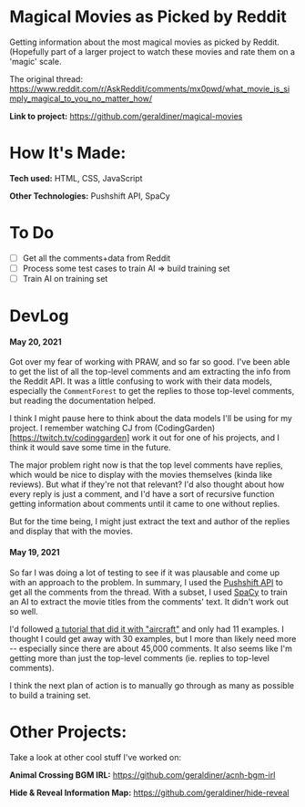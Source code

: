 # Magical Movies as Picked by Reddit

Getting information about the most magical movies as picked by Reddit. (Hopefully part of a larger project to watch these movies and rate them on a 'magic' scale.

The original thread: https://www.reddit.com/r/AskReddit/comments/mx0pwd/what_movie_is_simply_magical_to_you_no_matter_how/

**Link to project:** https://github.com/geraldiner/magical-movies

# How It's Made:

**Tech used:** HTML, CSS, JavaScript

**Other Technologies:** Pushshift API, SpaCy

# To Do

- [ ] Get all the comments+data from Reddit
- [ ] Process some test cases to train AI => build training set
- [ ] Train AI on training set

# DevLog

#### May 20, 2021

Got over my fear of working with PRAW, and so far so good. I've been able to get the list of all the top-level comments and am extracting the info from the Reddit API. It was a little confusing to work with their data models, especially the `CommentForest` to get the replies to those top-level comments, but reading the documentation helped.

I think I might pause here to think about the data models I'll be using for my project. I remember watching CJ from (CodingGarden)[https://twitch.tv/codinggarden] work it out for one of his projects, and I think it would save some time in the future.

The major problem right now is that the top level comments have replies, which would be nice to display with the movies themselves (kinda like reviews). But what if they're not that relevant? I'd also thought about how every reply is just a comment, and I'd have a sort of recursive function getting information about comments until it came to one without replies.

But for the time being, I might just extract the text and author of the replies and display that with the movies.

#### May 19, 2021

So far I was doing a lot of testing to see if it was plausable and come up with an approach to the problem. In summary, I used the [Pushshift API](https://pushshift.io/) to get all the comments from the thread. With a subset, I used [SpaCy](https://spacy.io/) to train an AI to extract the movie titles from the comments' text. It didn't work out so well.

I'd followed [a tutorial that did it with "aircraft"](https://towardsdatascience.com/using-spacy-3-0-to-build-a-custom-ner-model-c9256bea098) and only had 11 examples. I thought I could get away with 30 examples, but I more than likely need more -- especially since there are about 45,000 comments. It also seems like I'm getting more than just the top-level comments (ie. replies to top-level comments).

I think the next plan of action is to manually go through as many as possible to build a training set.

<!-- # Optimizations



# Lessons Learned: -->

# Other Projects:

Take a look at other cool stuff I've worked on:

**Animal Crossing BGM IRL:** <a href='https://github.com/geraldiner/acnh-bgm-irl' target='_blank'>https://github.com/geraldiner/acnh-bgm-irl</a>

**Hide & Reveal Information Map:** <a href='https://github.com/geraldiner/hide-reveal' target='_blank'>https://github.com/geraldiner/hide-reveal</a>
